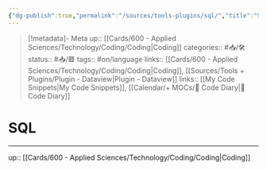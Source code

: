 ```yaml
---
{"dg-publish":true,"permalink":"/sources/tools-plugins/sql/","title":"SQL"}
---
```


> [!metadata]- Meta
> up:: [[Cards/600 - Applied Sciences/Technology/Coding/Coding\|Coding]]
> categories:: #📥/🛠 
> status:: #📥/🟥 
> tags::  #on/language
> links:: [[Cards/600 - Applied Sciences/Technology/Coding/Coding\|Coding]], [[Sources/Tools + Plugins/Plugin - Dataview\|Plugin - Dataview]]
> links:: [[My Code Snippets\|My Code Snippets]], [[Calendar/+ MOCs/🧪 Code Diary\|🧪 Code Diary]]

# SQL
---

up:: [[Cards/600 - Applied Sciences/Technology/Coding/Coding\|Coding]]

